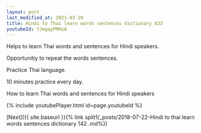 ```yaml
---
layout: post
last_modified_at: 2021-03-29
title: Hindi to Thai learn words sentences dictionary 833 
youtubeId: YJmgqyPMHzA
---
```

 
 
Helps to learn Thai words and sentences for Hindi speakers.

Opportunitiy to repeat the words sentences. 

Practice Thai language. 
 
10 minutes practice every day. 
 
How to learn Thai words and sentences for Hindi speakers 
 
{% include youtubePlayer.html id=page.youtubeId %}
 
 
[Next]({{ site.baseurl }}{% link  split1/_posts/2018-07-22-Hindi to thai learn words sentences dictionary 142 .md%})
 
